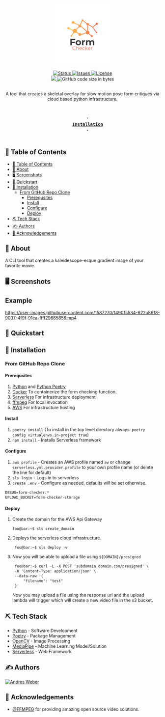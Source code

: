 <p align="center">
        <img width=200px height=200px src="https://raw.githubusercontent.com/AndresMWeber/form-checker/main/docs/logo.png" alt="Form Checker Logo" />
</p>

<div align="center">
    <a href="https://github.com/AndresMWeber/form-checker">
        <img alt="Status" src="https://img.shields.io/badge/status-active-success.svg" />
    </a>
    <a href="https://github.com/AndresMWeber/form-checker/issues">
        <img alt="Issues" src="https://img.shields.io/github/issues/andresmweber/Cinegraph.svg" />
    </a>
    <a href="https://www.gnu.org/licenses/gpl-3.0">
        <img alt="License" src="https://img.shields.io/badge/License-GPLv3-blue.svg" />
    </a>
    <br />
    <a href="https://codecov.io/gh/AndresMWeber/form-checker">
        <img src="https://codecov.io/gh/AndresMWeber/form-checker/branch/main/graph/badge.svg?token=rQNFZEvfMu"/>
    </a>
    <a>
        <img alt="GitHub code size in bytes" src="https://img.shields.io/github/languages/code-size/andresmweber/form-checker" />
    </a>
    <br />
</div>
<br>

<p align="center"> 
    A tool that creates a skeletal overlay for slow motion pose form critiques via cloud based python infrastructure.
    <br> 
</p>

<h3 align="center">
    <code>
    ·
    <a href="#installation">Installation</a>
    ·
    </code>
</h3>

## 📝 Table of Contents

- [📝 Table of Contents](#-table-of-contents)
- [🧐 About <a name = "about"></a>](#-about-)
- [🖥️ Screenshots <a name = "screenshots"></a>](#️-screenshots-)
- [💨 Quickstart <a name = "quickstart"></a>](#-quickstart-)
- [💾 Installation](#-installation)
  - [From GitHub Repo Clone](#from-github-repo-clone)
    - [Prerequsites](#prerequsites)
    - [Install](#install)
    - [Configure](#configure)
    - [Deploy](#deploy)
- [⛏️ Tech Stack <a name = "tech"></a>](#️-tech-stack-)
- [✍️ Authors <a name = "authors"></a>](#️-authors-)
- [🎉 Acknowledgements <a name = "acknowledgement"></a>](#-acknowledgements-)


## 🧐 About <a name = "about"></a>

A CLI tool that creates a kaleidescope-esque gradient image of your favorite movie.

## 🖥️ Screenshots <a name = "screenshots"></a>

<h2>Example</h2>

https://user-images.githubusercontent.com/1587270/149015534-822a8618-9037-4f9f-91ea-ffff29665856.mp4

## 💨 Quickstart <a name = "quickstart"></a>


## 💾 Installation
### From GitHub Repo Clone
#### Prerequsites

1. [Python](https://www.python.org/) and [Python Poetry](https://python-poetry.org/)
2. [Docker](https://www.docker.com/) To containerize the form checking function.
3. [Serverless](https://www.serverless.com/) For infrastructure deployment
4. [ffmpeg](https://www.serverless.com/) For local invocation
5. [AWS](https://console.aws.amazon.com/) For infrastructure hosting


#### Install
1. `poetry install` (To install in the top level directory always: `poetry config virtualenvs.in-project true`)
1. `npm install` - Installs Serverless framework

#### Configure
1. `aws profile` - Creates an AWS profile named `aw` or change `serverless.yml.provider.profile` to your own profile name (or delete the line for default)
1. `sls login` - Logs in to serverless
1. `create .env` - Configure as needed, defaults will be set otherwise.
```shell
DEBUG=form-checker:*
UPLOAD_BUCKET=form-checker-storage
```

#### Deploy

1. Create the domain for the AWS Api Gateway
    ```console
    foo@bar:~$ sls create_domain
    ```
1. Deploys the serverless cloud infrastructure.
   ```console
    foo@bar:~$ sls deploy -v
    ```
3. Now you will be able to upload a file using `${DOMAIN}/presigned`
   ```console
    foo@bar:~$ curl -L -X POST 'subdomain.domain.com/presigned' \
    -H 'Content-Type: application/json' \
    --data-raw '{
        "filename": "test"
    }'
    ```
    Now you may upload a file using the response url and the upload lambda will trigger which will create a new video file in the s3 bucket.

## ⛏️ Tech Stack <a name = "tech"></a>

- [Python](https://www.python.org/) - Software Development
- [Poetry](https://python-poetry.org/) - Package Management
- [OpenCV](https://opencv.org/) - Image Processing
- [MediaPipe](https://google.github.io/mediapipe/) - Machine Learning Model/Solution
- [Serverless](https://www.serverless.com/) - Web Framework

## ✍️ Authors <a name = "authors"></a>

<a href="https://github.com/andresmweber/">
    <img title="Andres Weber" src="https://github.com/andresmweber.png" height="50px">
</a>

## 🎉 Acknowledgements <a name = "acknowledgement"></a>

- [@FFMPEG](https://www.ffmpeg.org/) for providing amazing open source video solutions.
